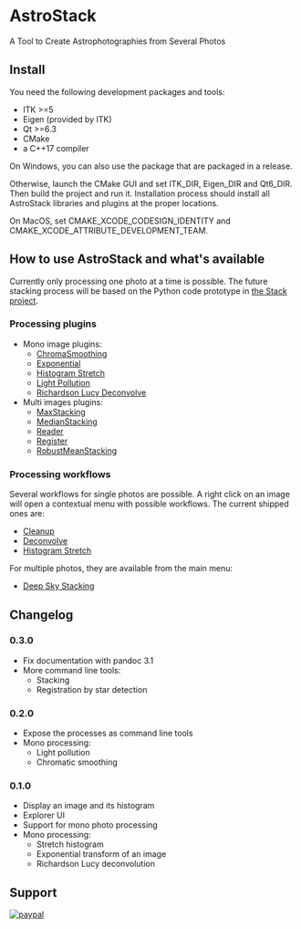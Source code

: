 # AstroStack
A Tool to Create Astrophotographies from Several Photos

## Install

You need the following development packages and tools:

* ITK >=5
* Eigen (provided by ITK)
* Qt >=6.3
* CMake
* a C++17 compiler

On Windows, you can also use the package that are packaged in a release.

Otherwise, launch the CMake GUI and set ITK_DIR, Eigen_DIR and Qt6_DIR. Then build the project and run it.
Installation process should install all AstroStack libraries and plugins at the proper locations.

On MacOS, set CMAKE_XCODE_CODESIGN_IDENTITY and CMAKE_XCODE_ATTRIBUTE_DEVELOPMENT_TEAM.

## How to use AstroStack and what's available

Currently only processing one photo at a time is possible. The future stacking process will be based on the Python code prototype in [the Stack project](https://github.com/AstroStacking/Stack).

### Processing plugins

* Mono image plugins:
    * [ChromaSmoothing](src/QtProcessing/QtProcessing/Mono2Mono/chromasmoothing.md)
    * [Exponential](src/QtProcessing/QtProcessing/Mono2Mono/exponential.md)
    * [Histogram Stretch](src/QtProcessing/QtProcessing/Mono2Mono/histostretch.md)
    * [Light Pollution](src/QtProcessing/QtProcessing/Mono2Mono/lightpollution.md)
    * [Richardson Lucy Deconvolve](src/QtProcessing/QtProcessing/Mono2Mono/rldeconvolution.md)
* Multi images plugins:
    * [MaxStacking](src/QtProcessing/QtProcessing/Multi2Multi/maxstacking.md)
    * [MedianStacking](src/QtProcessing/QtProcessing/Multi2Multi/medianstacking.md)
    * [Reader](src/QtProcessing/QtProcessing/Multi2Multi/reader.md)
    * [Register](src/QtProcessing/QtProcessing/Multi2Multi/register.md)
    * [RobustMeanStacking](src/QtProcessing/QtProcessing/Multi2Multi/robustmeanstacking.md)

### Processing workflows

Several workflows for single photos are possible.
A right click on an image will open a contextual menu with possible workflows.
The current shipped ones are:

* [Cleanup](workflows/Cleanup.md)
* [Deconvolve](workflows/Deconvolve.md)
* [Histogram Stretch](workflows/HistoStretch.md)

For multiple photos, they are available from the main menu:

* [Deep Sky Stacking](workflows/DeepSkyStacking.md)

## Changelog
### 0.3.0

* Fix documentation with pandoc 3.1
* More command line tools:
  * Stacking
  * Registration by star detection

### 0.2.0

* Expose the processes as command line tools
* Mono processing:
  * Light pollution
  * Chromatic smoothing

### 0.1.0

* Display an image and its histogram
* Explorer UI
* Support for mono photo processing
* Mono processing:
  * Stretch histogram
  * Exponential transform of an image
  * Richardson Lucy deconvolution

## Support

[![paypal](https://www.paypalobjects.com/en_US/i/btn/btn_donateCC_LG.gif)](https://www.paypal.com/cgi-bin/webscr?cmd=_s-xclick&hosted_button_id=VYJ38NPHF4MKL)
